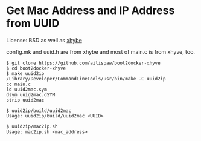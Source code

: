 # Get Mac Address and IP Address from UUID

License: BSD as well as [xhybe](https://github.com/mist64/xhyve)

config.mk and uuid.h are from xhybe and most of main.c is from xhyve, too.

```
$ git clone https://github.com/ailispaw/boot2docker-xhyve
$ cd boot2docker-xhyve
$ make uuid2ip
/Library/Developer/CommandLineTools/usr/bin/make -C uuid2ip
cc main.c
ld uuid2mac.sym
dsym uuid2mac.dSYM
strip uuid2mac
```

```
$ uuid2ip/build/uuid2mac
Usage: uuid2ip/build/uuid2mac <UUID>
```

```
$ uuid2ip/mac2ip.sh
Usage: mac2ip.sh <mac_address>
```
